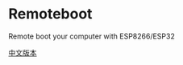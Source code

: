 # Remoteboot
Remote boot your computer with ESP8266/ESP32

[中文版本](https://github.com/hank9999/Remoteboot/blob/master/README_CN.md)